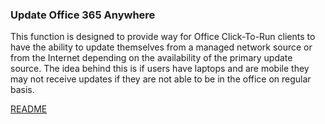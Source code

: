 ### Update Office 365 Anywhere
This function is designed to provide way for Office Click-To-Run clients to have the ability to update themselves from a managed network source or from the Internet depending on the availability of the primary update source. The idea behind this is if users have laptops and are mobile they may not receive updates if they are not able to be in the office on regular basis. 

[README](https://github.com/OfficeDev/Office-IT-Pro-Deployment-Scripts/wiki/README_UpdateOffice365Anywhere)
